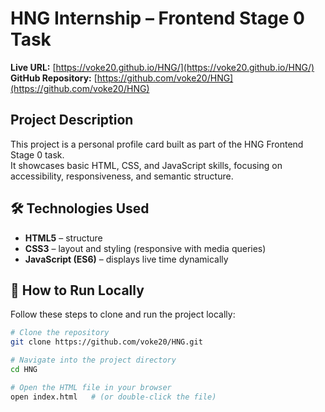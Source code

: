 # HNG Internship – Frontend Stage 0 Task


**Live URL:** [https://voke20.github.io/HNG/](https://voke20.github.io/HNG/)  
**GitHub Repository:** [https://github.com/voke20/HNG](https://github.com/voke20/HNG)

## Project Description
This project is a personal profile card built as part of the HNG Frontend Stage 0 task.  
It showcases basic HTML, CSS, and JavaScript skills, focusing on accessibility, responsiveness, and semantic structure.


## 🛠️ Technologies Used
- **HTML5** – structure  
- **CSS3** – layout and styling (responsive with media queries)  
- **JavaScript (ES6)** – displays live time dynamically  


## 🧪 How to Run Locally

Follow these steps to clone and run the project locally:

```bash
# Clone the repository
git clone https://github.com/voke20/HNG.git

# Navigate into the project directory
cd HNG

# Open the HTML file in your browser
open index.html   # (or double-click the file)
